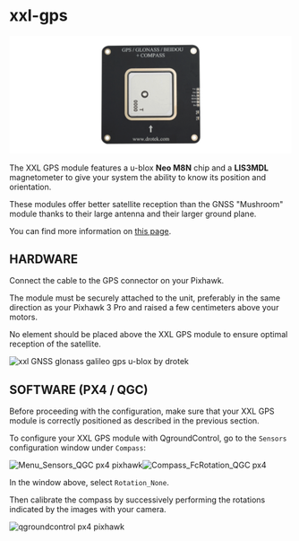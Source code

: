 # xxl-gps

![](https://github.com/drotek/Docs-Pixhawk3Pro/blob/master/images/m8N-gps-xxl-drotek.png?raw=true)

The XXL GPS module features a u-blox **Neo M8N** chip and a **LIS3MDL** magnetometer to give your system the ability to know its position and orientation.

These modules offer better satellite reception than the GNSS "Mushroom" module thanks to their large antenna and their larger ground plane.

You can find more information on [this page](https://store.drotek.com/gps/875-ublox-neo-m8n-gps-lis3mdl-compass-xxl-8944595120601.html).

## HARDWARE

Connect the cable to the GPS connector on your Pixhawk.

The module must be securely attached to the unit, preferably in the same direction as your Pixhawk 3 Pro and raised a few centimeters above your motors.

No element should be placed above the XXL GPS module to ensure optimal reception of the satellite.

![xxl GNSS glonass galileo gps u-blox by drotek](https://drotek.com/wp-content/uploads/2017/02/DSC02066-700x312.jpg)

## SOFTWARE \(PX4 / QGC\)

Before proceeding with the configuration, make sure that your XXL GPS module is correctly positioned as described in the previous section.

To configure your XXL GPS module with QgroundControl, go to the `Sensors` configuration window under `Compass`:

![Menu\_Sensors\_QGC px4 pixhawk](https://drotek.com/wp-content/uploads/2017/01/Menu_Sensors_QGC.png)![Compass\_FcRotation\_QGC px4](https://drotek.com/wp-content/uploads/2017/01/Compass_FcRotation_QGC.png)

In the window above, select `Rotation_None`.

Then calibrate the compass by successively performing the rotations indicated by the images with your camera.

![qgroundcontrol px4 pixhawk](https://drotek.com/wp-content/uploads/2017/01/Window_Compass_Calib_QGC-700x460.png)

